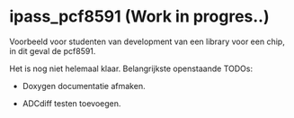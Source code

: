 # ipass_pcf8591 (Work in progres..)

Voorbeeld voor studenten van development van een library voor een chip, in dit geval de pcf8591.

Het is nog niet helemaal klaar.
Belangrijkste openstaande TODOs:

- Doxygen documentatie afmaken.

- ADCdiff testen toevoegen.
